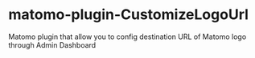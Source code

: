 # matomo-plugin-CustomizeLogoUrl
Matomo plugin that allow you to config destination URL of Matomo logo through Admin Dashboard
